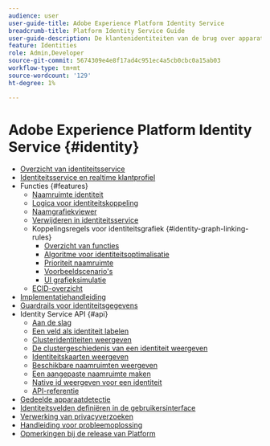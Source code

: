 ```yaml
---
audience: user
user-guide-title: Adobe Experience Platform Identity Service
breadcrumb-title: Platform Identity Service Guide
user-guide-description: De klantenidentiteiten van de brug over apparaten en systemen om gepersonaliseerde digitale ervaringen te leveren.
feature: Identities
role: Admin,Developer
source-git-commit: 5674309e4e8f17ad4c951ec4a5cb0cbc0a15ab03
workflow-type: tm+mt
source-wordcount: '129'
ht-degree: 1%

---
```



# Adobe Experience Platform Identity Service {#identity}

- [Overzicht van identiteitsservice](home.md)
- [Identiteitsservice en realtime klantprofiel](identity-and-profile.md)
- Functies {#features}
   - [Naamruimte identiteit](./features/namespaces.md)
   - [Logica voor identiteitskoppeling](./features/identity-linking-logic.md)
   - [Naamgrafiekviewer](./features/identity-graph-viewer.md)
   - [Verwijderen in identiteitsservice](./features/deletion.md)
   - Koppelingsregels voor identiteitsgrafiek {#identity-graph-linking-rules}
      - [Overzicht van functies](./identity-graph-linking-rules/overview.md)
      - [Algoritme voor identiteitsoptimalisatie](./identity-graph-linking-rules/identity-optimization-algorithm.md)
      - [Prioriteit naamruimte](./identity-graph-linking-rules/namespace-priority.md)
      - [Voorbeeldscenario&#39;s](./identity-graph-linking-rules/example-scenarios.md)
      - [UI grafieksimulatie](./identity-graph-linking-rules/graph-simulation.md)
   - [ECID-overzicht](./features/ecid.md)
- [Implementatiehandleiding](implementation.md)
- [Guardrails voor identiteitsgegevens](guardrails.md)
- Identity Service API {#api}
   - [Aan de slag](api/getting-started.md)
   - [Een veld als identiteit labelen](api/label-identities.md)
   - [Clusteridentiteiten weergeven](api/list-cluster-identites.md)
   - [De clustergeschiedenis van een identiteit weergeven](api/list-cluster-history.md)
   - [Identiteitskaarten weergeven](api/list-identity-mappings.md)
   - [Beschikbare naamruimten weergeven](api/list-namespaces.md)
   - [Een aangepaste naamruimte maken](api/create-custom-namespace.md)
   - [Native id weergeven voor een identiteit](api/list-native-id.md)
   - [API-referentie](https://www.adobe.io/experience-platform-apis/references/identity-service)
- [Gedeelde apparaatdetectie](shared-device-detection.md)
- [Identiteitsvelden definiëren in de gebruikersinterface](label-identities.md)
- [Verwerking van privacyverzoeken](privacy.md)
- [Handleiding voor probleemoplossing](troubleshooting-guide.md)
- [Opmerkingen bij de release van Platform](https://experienceleague.adobe.com/en/docs/experience-platform/release-notes/latest)